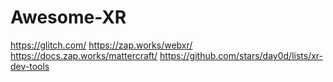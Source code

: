 # Awesome-XR

https://glitch.com/
https://zap.works/webxr/
https://docs.zap.works/mattercraft/
https://github.com/stars/day0d/lists/xr-dev-tools
